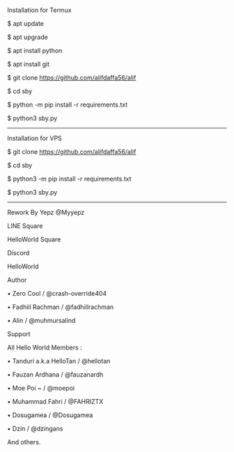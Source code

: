 Installation for Termux

$ apt update

$ apt upgrade

$ apt install python

$ apt install git

$ git clone https://github.com/alifdaffa56/alif

$ cd sby

$ python -m pip install -r requirements.txt

$ python3 sby.py

------------------------------

Installation for VPS

$ git clone https://github.com/alifdaffa56/alif

$ cd sby

$ python3 -m pip install -r requirements.txt

$ python3 sby.py

------------------------------

Rework By Yepz @Myyepz

LINE Square

HelloWorld Square

Discord

HelloWorld

Author

• Zero Cool / @crash-override404

• Fadhiil Rachman / @fadhiilrachman

• Alin / @muhmursalind

Support

All Hello World Members :

• Tanduri a.k.a HelloTan / @hellotan

• Fauzan Ardhana / @fauzanardh

• Moe Poi ~ / @moepoi

• Muhammad Fahri / @FAHRIZTX

• Dosugamea / @Dosugamea

• Dzin / @dzingans

And others.

